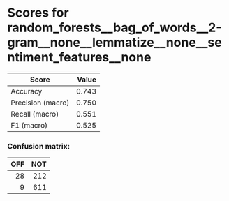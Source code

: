 # Scores for random_forests__bag_of_words__2-gram__none__lemmatize__none__sentiment_features__none
|      Score      |Value|
|-----------------|----:|
|Accuracy         |0.743|
|Precision (macro)|0.750|
|Recall (macro)   |0.551|
|F1 (macro)       |0.525|

### Confusion matrix:
|OFF|NOT|
|--:|--:|
| 28|212|
|  9|611|
